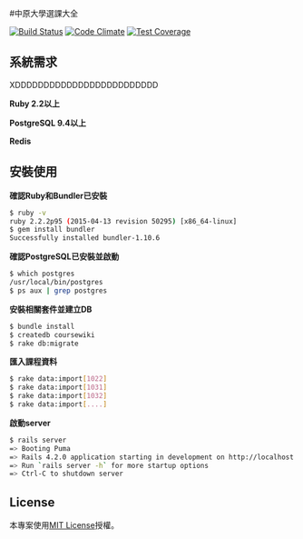 #中原大學選課大全

[![Build Status](https://travis-ci.org/atitan/coursenote.svg?branch=master)](https://travis-ci.org/atitan/coursenote) [![Code Climate](https://codeclimate.com/github/atitan/coursenote/badges/gpa.svg)](https://codeclimate.com/github/atitan/coursenote) [![Test Coverage](https://codeclimate.com/github/atitan/coursenote/badges/coverage.svg)](https://codeclimate.com/github/atitan/coursenote/coverage)

## 系統需求

XDDDDDDDDDDDDDDDDDDDDDDDDD

**Ruby 2.2以上**

**PostgreSQL 9.4以上**

**Redis**

## 安裝使用

**確認Ruby和Bundler已安裝**

``` bash
$ ruby -v
ruby 2.2.2p95 (2015-04-13 revision 50295) [x86_64-linux]
$ gem install bundler
Successfully installed bundler-1.10.6
```

**確認PostgreSQL已安裝並啟動**

``` bash
$ which postgres
/usr/local/bin/postgres
$ ps aux | grep postgres
```

**安裝相關套件並建立DB**

``` bash
$ bundle install
$ createdb coursewiki
$ rake db:migrate
```

**匯入課程資料**

``` bash
$ rake data:import[1022]
$ rake data:import[1031]
$ rake data:import[1032]
$ rake data:import[....]
```

**啟動server**

``` bash
$ rails server
=> Booting Puma
=> Rails 4.2.0 application starting in development on http://localhost:3000
=> Run `rails server -h` for more startup options
=> Ctrl-C to shutdown server
```


## License

本專案使用[MIT License](http://www.opensource.org/licenses/MIT)授權。
